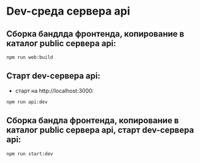 # Dev-среда сервера api

## Сборка бандлда фронтенда, копирование в каталог public сервера api:

`npm run web:build`

## Старт dev-сервера api:

- старт на http://localhost:3000:

`npm run api:dev`

## Сборка бандла фронтенда, копирование в каталог public сервера api, старт dev-сервера api:

`npm run start:dev`